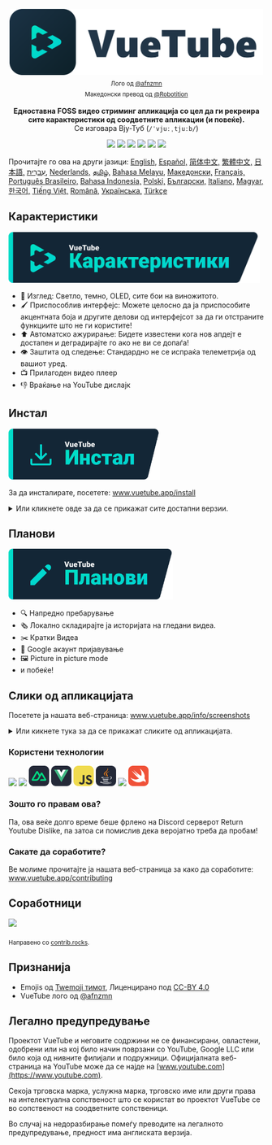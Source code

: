 <p align="center">
    <a href="https://vuetube.app/">
    <picture>
      <source 
        srcset="https://raw.githubusercontent.com/VueTubeApp/.github/main/readme_assets/dark/VueTube.svg"
        media="(prefers-color-scheme: dark)"
      />
      <img 
        src="https://raw.githubusercontent.com/VueTubeApp/.github/main/readme_assets/light/VueTube.svg" 
        alt="VueTube icon"
        width="500"
       />
    </picture>
  </a>
  </br>
  <sub>Лого од <a href="https://github.com/afnzmn">@afnzmn</a></sub></br>
  <sub>Македонски превод од <a href="https://github.com/Robotition">@Robotition</a></sub>
  </br>
  </br>
<strong>Едноставна FOSS видео стриминг апликација со цел да ги рекреира сите карактеристики од соодветните апликации (и повеќе).</strong>
</br>
Се изговара Вју-Туб (<code>/ˈvjuːˌtjuːb/</code>)
</p>

<p align="center">
  <a href="https://github.com/VueTubeApp/VueTube/blob/main/LICENSE" alt="License"><img src="https://img.shields.io/github/license/VueTubeApp/VueTube"></img></a>
  <a href="https://github.com/VueTubeApp/VueTube/actions/workflows/ci.yml" alt="CI"><img src="https://github.com/VueTubeApp/VueTube/actions/workflows/ci.yml/badge.svg"></img></a>
  <a href="https://reddit.com/r/vuetube" alt="Reddit"><img src="https://img.shields.io/reddit/subreddit-subscribers/vuetube?label=r%2FVuetube&logo=reddit&logoColor=white"></img></a>
  <a href="https://t.me/VueTube" alt="Telegram"><img src="https://img.shields.io/endpoint?label=VueTube&url=https%3A%2F%2Ftelegram-badge-4mbpu8e0fit4.runkit.sh%2F%3Furl%3Dhttps%3A%2F%2Ft.me%2FVuetube"></img></a>
  <a href="https://discord.gg/7P8KJrdd5W" alt="Discord"><img src="https://img.shields.io/discord/946587366242533377?label=Discord&style=flat&logo=discord&logoColor=white"></img></a>
  <a href="https://twitter.com/VueTubeApp" alt="Twitter"><img src="https://img.shields.io/twitter/follow/VueTubeApp?label=Follow&style=flat&logo=twitter"></img></a>
</p>

Прочитајте го ова на други јазици: [English,](../readme.md) [Español,](/readme/readme.es.md) [简体中文,](/readme/readme.zh-hans.md) [繁體中文,](/readme/readme.zh-hant.md) [日本語,](/readme/readme.ja.md) [עִברִית,](/readme/readme.he.md) [Nederlands,](/readme/readme.nl.md) [தமிழ்,](/readme/readme.ta.md) [Bahasa Melayu,](/readme/readme.ms.md) [Македонски,](/readme/readme.mk.md) [Français,](/readme/readme.fr.md) [Português Brasileiro,](/readme/readme.pt-br.md) [Bahasa Indonesia,](/readme/readme.id.md) [Polski,](/readme/readme.pl.md) [Български,](/readme/readme.bg.md) [Italiano,](/readme/readme.it.md) [Magyar,](/readme/readme.hu.md) [한국어,](/readme/readme.kr.md) [Tiếng Việt,](/readme/readme.vi.md) [Română,](/readme/readme.ro.md) [Українська,](/readme/readme.ua.md) [Türkçe](/readme/readme.tr.md/)

## Карактеристики

<img src="../resources/readme-mk/Features.mk.svg" alt="VueTube icon" height="100"/>

- 🎨 Изглед: Светло, темно, OLED, сите бои на виножитото.
- 🖌️ Приспособлив интерфејс: Можете целосно да ја приспособите акцентната боја и другите делови од интерфејсот за да ги отстраните функциите што не ги користите!
- ⬆️ Автоматско ажурирање: Бидете известени кога нов апдејт е достапен и деградирајте го ако не ви се допаѓа!
- 👁️ Заштита од следење: Стандардно не се испраќа телеметрија од вашиот уред.
- 📺 Прилагоден видео плеер
- 👎 Враќање на YouTube дислајк

## Инстал

<img src="../resources/readme-mk/Install.mk.svg" alt="VueTube icon" height="100"/>

За да инсталирате, посетете: www.vuetube.app/install

<details>
  <summary>Или кликнете овде за да се прикажат сите достапни верзии.</summary>
<br />

### Android

| <a href=https://nightly.link/VueTubeApp/VueTube/workflows/ci/main/android.zip><img id="im" width="200" src=../resources/getunstable.png></a> | <a href=https://github.com/VueTubeApp/VueTube/releases/download/0.2/VueTube-Canary-June-15-2022.apk><img id="im" width="200" src=../resources/getcanary.png></a> | <a href=https://vuetube.app/install><img id="im" width="200" src=../resources/getstable.png></a> |
| -------------------------------------------------------------------------------------------------------------------------------------------- | ---------------------------------------------------------------------------------------------------------------------------------------------------------------- | ------------------------------------------------------------------------------------------------ |
| Многу грешки, но ран пристап до функциите.                                                                                                   | Помалку грешки од нестабилна, малку повеќе функции од стабилна.                                                                                                  | Не е достапна додека апликацијата не стане поразвиена.                                           |

### iOS

| <a href=https://nightly.link/VueTubeApp/VueTube/workflows/ci/main/iOS.zip><img id="im" width="200" src=../resources/getunstable.png></a> | <a href=https://cdn.discordapp.com/attachments/949908267855921163/972164558930198528/VueTube-Canary-May-6-2022.ipa><img id="im" width="200" src=../resources/getcanary.png></a> | <a href=https://vuetube.app/install><img id="im" width="200" src=../resources/getstable.png></a> |
| ---------------------------------------------------------------------------------------------------------------------------------------- | ------------------------------------------------------------------------------------------------------------------------------------------------------------------------------- | ------------------------------------------------------------------------------------------------ |
| Многу грешки, но ран пристап до функциите.                                                                                               | Помалку грешки од нестабилна, малку повеќе функции од стабилна.                                                                                                                 | Не е достапна додека апликацијата не стане поразвиена.                                           |

</details>

## Планови

<img src="../resources/readme-mk/Plans.mk.svg" alt="VueTube icon" height="100"/>

- 🔍 Напредно пребарување
- 🗞️ Локално складирајте ја историјата на гледани видеа.
- ✂️ Кратки Видеа
- 🧑 Google акаунт пријавување
- 🖼️ Picture in picture mode
- и побеќе!

## Слики од апликацијата

Посетете ја нашата веб-страница: www.vuetube.app/info/screenshots

<details>
  <summary> Или кикнете тука за да се прикажат сликите од апликацијата. </summary>
<br />
  
<img src="https://vuetube.app/wtch.png" width="400">
<img src="https://vuetube.app/stng.png" width="400">
<img src="https://vuetube.app/srch.png" width="400">
     
</details>

### Користени технологии

<a href="https://capacitorjs.com/solution/vue"><img src="https://cdn.discordapp.com/attachments/953538236716814356/955694368742834176/Capacitator-Dark.svg" height=40/></a> <a href="https://vuetifyjs.com/"><img src="https://cdn.discordapp.com/attachments/810799100940255260/973719873467342908/Vuetify-Dark.svg" height=40/></a> <a href="https://nuxtjs.org/"><img src="https://github.com/tandpfun/skill-icons/raw/main/icons/NuxtJS-Dark.svg" height=40/></a> <a href="https://vuejs.org/"><img src="https://github.com/tandpfun/skill-icons/raw/main/icons/VueJS-Dark.svg" height=40/></a> <a href="https://javascript.com/"><img src="https://github.com/tandpfun/skill-icons/raw/main/icons/JavaScript.svg" height=40/></a> <a href="https://java.com/"><img src="https://github.com/tandpfun/skill-icons/raw/main/icons/Java-Dark.svg" height=40/></a> <a href="https://gradle.com/"><img src="https://cdn.discordapp.com/attachments/810799100940255260/955691550560636958/Gradle.svg" height=40/></a> <a href="https://developer.apple.com/swift/"><img src="https://github.com/tandpfun/skill-icons/raw/main/icons/Swift.svg" height=40/></a>

### Зошто го правам ова?

Па, ова веќе долго време беше фрлено на Discord серверот Return Youtube Dislike, па затоа си помислив дека веројатно треба да пробам!

### Сакате да соработите?

Ве молиме прочитајте ја нашата веб-страница за како да соработите: www.vuetube.app/contributing

## Соработници

<a href="https://github.com/VueTubeApp/VueTube/graphs/contributors">
  <img src="https://contrib.rocks/image?repo=VueTubeApp/VueTube" />
</a>

<sub>Направено со [contrib.rocks](https://contrib.rocks). </sub>

## Признанија

- Emojis од [Twemoji тимот](https://twemoji.twitter.com/), Лиценцирано под [CC-BY 4.0](https://creativecommons.org/licenses/by/4.0/)
- VueTube лого од [@afnzmn](https://github.com/afnzmn)

## Легално предупредување

Проектот VueTube и неговите содржини не се финансирани, овластени, одобрени или на кој било начин поврзани со YouTube, Google LLC или било која од нивните филијали и подружници. Официјалната веб-страница на YouTube може да се најде на [www.youtube.com](https://www.youtube.com).

Секоја трговска марка, услужна марка, трговско име или други права на интелектуална сопственост што се користат во проектот VueTube се во сопственост на соодветните сопственици.

Во случај на недоразбирање помеѓу преводите на легалното предупредување, предност има англиската верзија.
